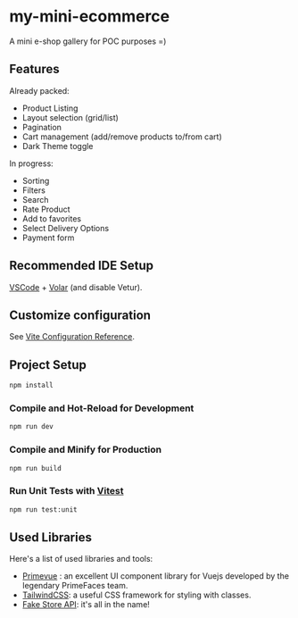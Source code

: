 # my-mini-ecommerce
A mini e-shop gallery for POC purposes =)

## Features

Already packed:
- Product Listing
- Layout selection (grid/list)
- Pagination
- Cart management (add/remove products to/from cart)
- Dark Theme toggle

In progress:

- Sorting
- Filters
- Search
- Rate Product
- Add to favorites
- Select Delivery Options
- Payment form
## Recommended IDE Setup

[VSCode](https://code.visualstudio.com/) + [Volar](https://marketplace.visualstudio.com/items?itemName=Vue.volar) (and disable Vetur).

## Customize configuration

See [Vite Configuration Reference](https://vitejs.dev/config/).

## Project Setup

```sh
npm install
```

### Compile and Hot-Reload for Development

```sh
npm run dev
```

### Compile and Minify for Production

```sh
npm run build
```

### Run Unit Tests with [Vitest](https://vitest.dev/)

```sh
npm run test:unit
```

## Used Libraries

Here's a list of used libraries and tools:

- [Primevue](https://primevue.org/) : an excellent UI component library for Vuejs developed by the legendary PrimeFaces team.
- [TailwindCSS](https://tailwindcss.com): a useful CSS framework for styling with classes.
- [Fake Store API](https://fakestoreapi.com): it's all in the name!